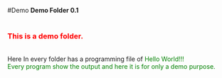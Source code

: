 #Demo
<b>Demo Folder 0.1</b><br>
<br>
<h3 style="color:red">This is a demo folder.</h3><br>
Here In every folder has a programming file of <span style="color:green">Hello World!!!<span> <br>
Every program show the output and here it is for only a demo purpose.

